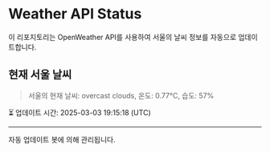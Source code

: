 
# Weather API Status

이 리포지토리는 OpenWeather API를 사용하여 서울의 날씨 정보를 자동으로 업데이트합니다.

## 현재 서울 날씨
> 서울의 현재 날씨: overcast clouds, 온도: 0.77°C, 습도: 57%

⏳ 업데이트 시간: 2025-03-03 19:15:18 (UTC)

---
자동 업데이트 봇에 의해 관리됩니다.

